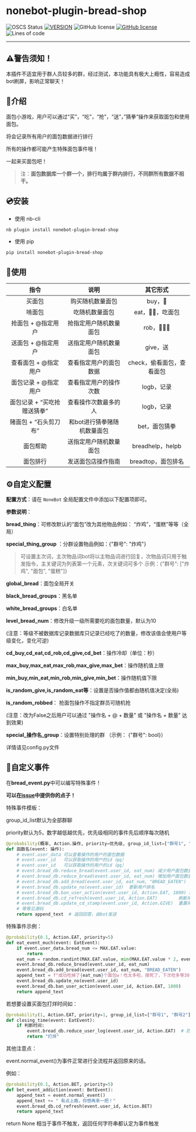 # nonebot-plugin-bread-shop

![OSCS Status](https://www.oscs1024.com/platform/badge/Mai-icy/nonebot-plugin-bread-shop.svg?size=small)
[![VERSION](https://img.shields.io/pypi/v/nonebot-plugin-bread-shop)](https://pypi.org/project/nonebot-plugin-bread-shop/)
![GitHub license](https://img.shields.io/badge/python-3.7+-blue.svg)
[![GitHub license](https://img.shields.io/github/license/Mai-icy/nonebot-plugin-bread-shop)](https://github.com/Mai-icy/nonebot-plugin-bread-shop/blob/main/LICENSE)
![Lines of code](https://img.shields.io/tokei/lines/github/Mai-icy/nonebot-plugin-bread-shop)


---


## ⚠️警告须知！

本插件不适宜用于群人员较多的群，经过测试，本功能具有极大上瘾性，容易造成bot刷屏，影响正常聊天！

## 📄介绍

面包小游戏，用户可以通过“买”，“吃”，“抢”，“送”，”猜拳“操作来获取面包和使用面包。

将会记录所有用户的面包数据进行排行

所有的操作都可能产生特殊面包事件哦！

一起来买面包吧！

> 注：**面包数据库一个群一个，排行均属于群内排行，不同群所有数据不相干。**

## 💿安装
- 使用 nb-cli

```shell
nb plugin install nonebot-plugin-bread-shop
```

- 使用 pip

```shell
pip install nonebot-plugin-bread-shop
```

## 🤔使用

| 指令 | 说明 | 其它形式 |
|:-----:|:----:|:----:|
| 买面包 | 购买随机数量面包 |buy，🍞|
| 啃面包 | 吃随机数量面包 |eat，🍞🍞，吃面包|
| 抢面包 + @指定用户 | 抢指定用户随机数量面包 |rob，🍞🍞🍞|
| 送面包 + @指定用户 | 送指定用户随机数量面包 |give，送|
| 查看面包 + @指定用户 | 查看指定用户的面包数据 |check，偷看面包，查看面包|
| 面包记录 + @指定用户 | 查看指定用户的操作次数 |logb，记录|
| 面包记录 + “买吃抢赠送猜拳” | 查看操作次数最多的人 |logb，记录|
| 赌面包 + “石头剪刀布” | 和bot进行猜拳赌随机数量面包 |bet，面包猜拳|
| 面包帮助 | 送指定用户随机数量面包 |breadhelp，helpb|
| 面包排行 | 发送面包店操作指南 |breadtop，面包排名|

## ⚙️自定义配置

**配置方式**：请在 `NoneBot` 全局配置文件中添加以下配置项即可。

**参数说明**：

**bread_thing**：可修改默认的“面包”改为其他物品例如： “炸鸡”，“蛋糕”等等（全局）

**special_thing_group** ：分群设置物品例如：{"群号": "炸鸡"}

> 可设置主次词，主次物品词bot将以主物品词进行回复，次物品词只用于触发指令，主关键词为列表第一个元素，次关键词可多个 示例：{"群号": ["炸鸡", "面包", "蛋糕"]}

**global_bread**：面包全局开关

**black_bread_groups**：黑名单

**white_bread_groups**：白名单

**level_bread_num**：修改升级一级所需要吃的面包数量，默认为10

(注意：等级不被数据库记录数据库只记录已经吃了的数量，修改该值会使用户等级变化，变化可逆)

**cd_buy,cd_eat,cd_rob,cd_give,cd_bet**：操作冷却（单位：秒）

**max_buy,max_eat,max_rob,max_give,max_bet**：操作随机值上限

**min_buy,min_eat,min_rob,min_give,min_bet**：操作随机值下限

**is_random_give,is_random_eat等**：设置是否操作值都由随机值决定(全局)

**is_random_robbed**： 抢面包操作不指定群员可随机抢

(注意：改为False之后用户可以通过 "操作名 + @ + 数量" 或 "操作名 + 数量" 达到效果)

**special\_操作名_group**：设置特别处理的群 （示例： {"群号": bool}）

详情请见config.py文件

## 🍞自定义事件

在**bread_event.py**中可以编写特殊事件！

**可以在[issue](https://github.com/Mai-icy/nonebot-plugin-bread-shop/issues/5)中提供你的点子！**

特殊事件模板：

group_id_list默认为全部群聊

priority默认为5，数字越低越优先，优先级相同的事件先后顺序每次随机

```python
@probability(概率, Action.操作, priority=优先级, group_id_list=["群号1", "群号2"])
def 函数名(event: 操作):
    # event.user_data 可以查看操作的用户的面包数据
    # event.user_id   可以获取操作的用户的id（qq）
    # event.user_id   可以获取操作的用户的id（qq）
    # event.bread_db.reduce_bread(event.user_id, eat_num) 减少用户面包数量
    # event.bread_db.reduce_bread(event.user_id, eat_num) 增加用户面包数量
    # event.bread_db.add_bread(event.user_id, eat_num, "BREAD_EATEN")  增加用户面包食用量
    # event.bread_db.update_no(event.user_id)  更新用户排名
    # event.bread_db.ban_user_action(event.user_id, Action.EAT, 1800) 禁止用户操作
    # event.bread_db.cd_refresh(event.user_id, Action.EAT)        刷新用户CD
    # event.bread_db.update_cd_stamp(event.user_id, Action.GIVE)  重置用户CD
    # 等等见源码
    return append_text  # 返回回答，由bot发送
```

特殊事件示例：

```python
@probability(0.1, Action.EAT, priority=5)
def eat_event_much(event: EatEvent):
    if event.user_data.bread_num <= MAX.EAT.value:
        return
    eat_num = random.randint(MAX.EAT.value, min(MAX.EAT.value * 2, event.user_data.bread_num))
    event.bread_db.reduce_bread(event.user_id, eat_num)
    event.bread_db.add_bread(event.user_id, eat_num, "BREAD_EATEN")
    append_text = f"成功吃掉了{eat_num}个面包w！吃太多啦，撑死了，下次吃多等30分钟！"
    event.bread_db.update_no(event.user_id)
    event.bread_db.ban_user_action(event.user_id, Action.EAT, 1800)
    return append_text
```

若想要设置买面包打烊时间如：

```python
@probability(1, Action.EAT, priority=1, group_id_list=["群号1", "群号2"])
def closing_time(event: EatEvent):
    if 判断时间:
        event.bread_db.reduce_user_log(event.user_id, Action.EAT)  # 防止记录
    	return "打烊"
```

其他注意点：

event.normal_event()为事件正常进行全流程并返回原来的话。

例如：

```python
@probability(0.1, Action.BET, priority=5)
def bet_event_addiction(event: BetEvent):
    append_text = event.normal_event()
    append_text += " 有点上瘾，你想再来一把！"
    event.bread_db.cd_refresh(event.user_id, Action.BET)
    return append_text
```



return None 相当于事件不触发，返回任何字符串都认定为事件触发

